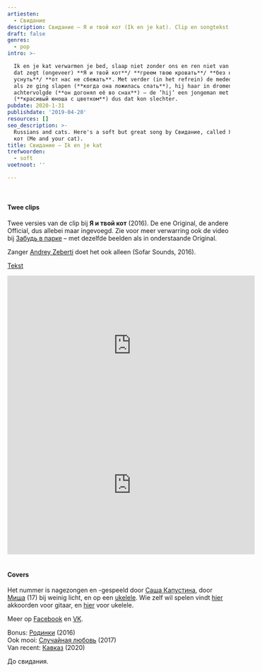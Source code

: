 ```yaml
---
artiesten:
  - Свидание
description: Свидание – Я и твой кот (Ik en je kat). Clip en songtekst.
draft: false
genres:
  - pop
intro: >-

  Ik en je kat verwarmen je bed, slaap niet zonder ons en ren niet van ons weg –
  dat zegt (ongeveer) **Я и твой кот**/ **греем твою кровать**/ **без нас не
  уснуть**/ **от нас не сбежать**. Met verder (in het refrein) de mededeling dat
  als ze ging slapen (**когда она ложилась спать**), hij haar in dromen
  achtervolgde (**он догонял её во снах**) – de ‘hij’ een jongeman met een bloem
  (**красивый юноша с цветком**) dus dat kon slechter.
pubdate: 2020-1-31
publishdate: '2019-04-20'
resources: []
seo_description: >-
  Russians and cats. Here's a soft but great song by Свидание, called Я и твой
  кот (Me and your cat).
title: Свидание – Ik en je kat
trefwoorden:
  - soft
voetnoot: ''

---
```


<br/>


#### Twee clips
Twee versies van de clip bij **Я и твой кот** (2016). De ene Original, de andere Official, dus allebei maar ingevoegd. Zie voor meer verwarring ook de video bij [Забудь в парке](https://youtu.be/_yxv3F5mT5k) – met dezelfde beelden als in onderstaande Original.

Zanger [Andrey Zeberti](https://youtu.be/a-I-5JkBMWE) doet het ook alleen (Sofar Sounds, 2016). 

[Tekst](https://genius.com/Svidanie-me-and-your-cat-lyrics)

 

<iframe width="560" height="315"
src="https://www.youtube.com/embed/q-c2FRV0FEc"
frameborder="0" allow="accelerometer; autoplay; encrypted-media;
gyroscope; picture-in-picture" allowfullscreen></iframe>


<iframe width="560" height="315" src="https://www.youtube.com/embed/3u9M6NzP0R0" frameborder="0" allow="accelerometer; autoplay; encrypted-media; gyroscope; picture-in-picture" allowfullscreen></iframe>

<br/>
<br/>

#### Covers
Het nummer is nagezongen en -gespeeld door [Саша Капустина](https://www.youtube.com/watch?v=BUiM1zbq5nY), door [Миша](https://www.youtube.com/watch?v=HipwwRX0pgg) (17) bij weinig licht, en op een [ukelele](https://www.youtube.com/watch?v=u8V822msKEQ). Wie zelf wil spelen vindt [hier](https://mychords.net/andrey-zeberti/78707-andrey-zeberti-ya-i-tvoj-kot.html) akkoorden voor gitaar, en [hier](https://www.ukulele-tabs.com/uke-songs/empty/Ya-i-tvoy-kot-uke-tab-54704.html) voor ukelele.

Meer op [Facebook](https://www.facebook.com/svidanieband/) en [VK](https://vk.com/svidanieband).

Bonus: [Родинки](https://youtu.be/_LtSuhUm5fc) (2016)<br/>
Ook mooi: [Случайная любовь](https://youtu.be/CuEx0vSlwds) (2017)<br/>
Van recent: [Кавказ](https://youtu.be/t9UX9sbXj70) (2020)

До свидания.

